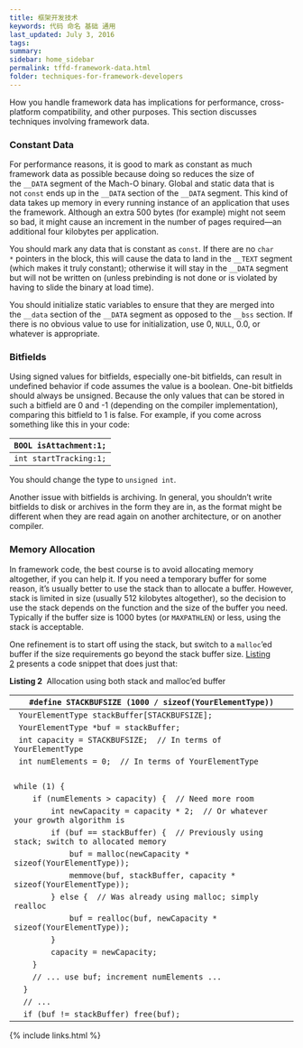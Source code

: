 ```yaml
---
title: 框架开发技术
keywords: 代码 命名 基础 通用
last_updated: July 3, 2016
tags:
summary:
sidebar: home_sidebar
permalink: tffd-framework-data.html
folder: techniques-for-framework-developers
---
```




How you handle framework data has implications for performance, cross-platform compatibility, and other purposes. This section discusses techniques involving framework data.

### Constant Data

For performance reasons, it is good to mark as constant as much framework data as possible because doing so reduces the size of the `__DATA` segment of the Mach-O binary. Global and static data that is not `const` ends up in the `__DATA` section of the `__DATA` segment. This kind of data takes up memory in every running instance of an application that uses the framework. Although an extra 500 bytes (for example) might not seem so bad, it might cause an increment in the number of pages required—an additional four kilobytes per application.

You should mark any data that is constant as `const`. If there are no `char *` pointers in the block, this will cause the data to land in the `__TEXT` segment (which makes it truly constant); otherwise it will stay in the `__DATA` segment but will not be written on (unless prebinding is not done or is violated by having to slide the binary at load time).

You should initialize static variables to ensure that they are merged into the `__data` section of the `__DATA` segment as opposed to the `__bss` section. If there is no obvious value to use for initialization, use 0, `NULL`, 0.0, or whatever is appropriate.

### Bitfields

Using signed values for bitfields, especially one-bit bitfields, can result in undefined behavior if code assumes the value is a boolean. One-bit bitfields should always be unsigned. Because the only values that can be stored in such a bitfield are 0 and -1 (depending on the compiler implementation), comparing this bitfield to 1 is false. For example, if you come across something like this in your code:

| `BOOL isAttachment:1;` |
| ---------------------- |
| `int startTracking:1;` |

You should change the type to `unsigned int`.

Another issue with bitfields is archiving. In general, you shouldn’t write bitfields to disk or archives in the form they are in, as the format might be different when they are read again on another architecture, or on another compiler.

### Memory Allocation

In framework code, the best course is to avoid allocating memory altogether, if you can help it. If you need a temporary buffer for some reason, it’s usually better to use the stack than to allocate a buffer. However, stack is limited in size (usually 512 kilobytes altogether), so the decision to use the stack depends on the function and the size of the buffer you need. Typically if the buffer size is 1000 bytes (or `MAXPATHLEN`) or less, using the stack is acceptable.

One refinement is to start off using the stack, but switch to a `malloc`’ed buffer if the size requirements go beyond the stack buffer size. [Listing 2](https://developer.apple.com/library/content/documentation/Cocoa/Conceptual/CodingGuidelines/Articles/FrameworkImpl.html#//apple_ref/doc/uid/20001286-1008754-BAJHEFCE) presents a code snippet that does just that:

**Listing 2**  Allocation using both stack and malloc’ed buffer

| `#define STACKBUFSIZE (1000 / sizeof(YourElementType))` |
| ---------------------------------------- |
| ` YourElementType stackBuffer[STACKBUFSIZE];` |
| ` YourElementType *buf = stackBuffer;`   |
| ` int capacity = STACKBUFSIZE;  // In terms of YourElementType` |
| ` int numElements = 0;  // In terms of YourElementType` |
| ` `                                      |
| `while (1) {`                            |
| `    if (numElements > capacity) {  // Need more room` |
| `        int newCapacity = capacity * 2;  // Or whatever your growth algorithm is` |
| `        if (buf == stackBuffer) {  // Previously using stack; switch to allocated memory` |
| `            buf = malloc(newCapacity * sizeof(YourElementType));` |
| `            memmove(buf, stackBuffer, capacity * sizeof(YourElementType));` |
| `        } else {  // Was already using malloc; simply realloc` |
| `            buf = realloc(buf, newCapacity * sizeof(YourElementType));` |
| `        }`                              |
| `        capacity = newCapacity;`        |
| `    }`                                  |
| `    // ... use buf; increment numElements ...` |
| `  }`                                    |
| `  // ...`                               |
| `  if (buf != stackBuffer) free(buf);`   |


{% include links.html %}
